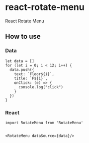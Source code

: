 # react-rotate-menu
React Rotate Menu

## How to use

### Data

````
let data = []
for (let i = 0; i < 12; i++) {
  data.push({
    text: `Floor${i}`,
    title: `F${i}`,
    onClick: (e) => {
      console.log("click")
    }
  })
}
````

### React 

````
import RotateMenu from 'RotateMenu'


<RotateMenu dataSource={data}/>

````
